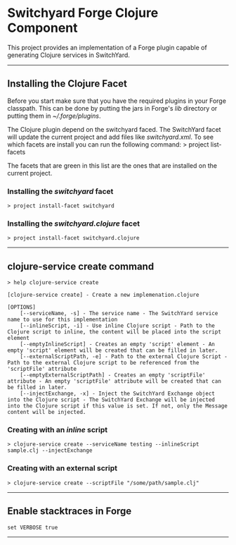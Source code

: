 # Switchyard Forge Clojure Component
This project provides an implementation of a Forge plugin capable of generating Clojure services in SwitchYard.
_ _ _

## Installing the Clojure Facet
Before you start make sure that you have the required plugins in your Forge classpath. This can be done by putting the jars in Forge's _lib_ directory or
putting them in _~/.forge/plugins_. 

The Clojure plugin depend on the switchyard faced. The SwitchYard facet will update the current project and add files like _switchyard.xml_.
To see which facets are install you can run the following command:
    > project list-facets
    
The facets that are green in this list are the ones that are installed on the current project.

### Installing the _switchyard_ facet
    > project install-facet switchyard

### Installing the _switchyard.clojure_ facet
    > project install-facet switchyard.clojure
    
_ _ _
## clojure-service create command
    > help clojure-service create

    [clojure-service create] - Create a new implemenation.clojure

    [OPTIONS]
        [--serviceName, -s] - The service name - The SwitchYard service name to use for this implementation
        [--inlineScript, -i] - Use inline Clojure script - Path to the Clojure script to inline, the content will be placed into the script element
        [--emptyInlineScript] - Creates an empty 'script' element - An empty 'script' element will be created that can be filled in later.
        [--externalScriptPath, -e] - Path to the external Clojure Script - Path to the external Clojure script to be referenced from the 'scriptFile' attribute
        [--emptyExternalScriptPath] - Creates an empty 'scriptFile' attribute - An empty 'scriptFile' attribute will be created that can be filled in later.
        [--injectExchange, -x] - Inject the SwitchYard Exchange object into the Clojure script - The SwitchYard Exchange will be injected into the Clojure script if this value is set. If not, only the Message content will be injected.

### Creating with an _inline_ script
    > clojure-service create --serviceName testing --inlineScript sample.clj --injectExchange 

### Creating with an external script
    > clojure-service create --scriptFile "/some/path/sample.clj"
_ _ _

## Enable stacktraces in Forge
	set VERBOSE true
_ _ _
